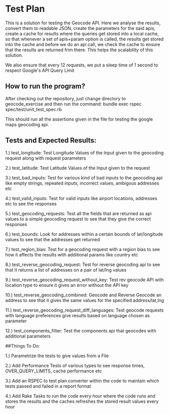 # Test Plan

 This is a solution for testing the Geocode API. Here we analyse the results, convert them to readable JSON,
 create the parameters for the said apis, create a cache for results where the queries get stored into a local cache,
 so that whenever a set of apis+param option is called, the results get stored into the cache and before we do an api call,
 we check the cache to ensure that the results are returned frim there. This helps the scalability of this solution.

 We also ensure that every 12 requests, we put a sleep time of 1 second to respect Google's API Query Limit


## How to run the program?

After checking out the repository, just change directory to geocode_exercise and then run the command:
bundle exec rspec spec/test/unit_test_spec.rb

This should run all the assertions given in the file for testing the google maps geocoding api.

## Tests and Expected Results:

1.) test_longitude: Test Longitude Values of the Input given to the geocoding request along with request parameters

2.) test_latitude: Test Latitude Values of the Input given to the request

3.) test_bad_inputs: Test for various kind of bad inputs to the geocoding api like empty strings, repeated inputs, incorrect values, ambigous addresses etc

4.) test_valid_inputs: Test for valid inputs like airport locations, addresses etc to see the responses

5.) test_geocoding_requests: Test all the fields that are returned as api values to  a simple geocoding request to see that they give the correct responses

6.) test_bounds: Look for addresses within a certain bounds of lat/longitude values to see that the addresses get returned

7.) test_region_bias: Test for a geocoding request with a region bias to see how it affects the results with additional params like country etc

8.) test_reverse_geocoding_request: Test for reverse geocoding api to see that it returns a list of addresses on a pair of lat/lng values

9.) test_reverse_geocoding_request_without_key: Test rev geocode API with location type to ensure it gives an error without the API key

10.) test_reverse_geocoding_combined: Geocode and Reverse Geocode an address to see that it gives the same values for the specified address/lat,lng

11.) test_reverse_geocoding_request_diff_languages: Test geocode requests with language preferences give results based on language chosen as parameter

12.) test_components_filter: Test the components api that geocodes with additional parameters

##Things To Do:

1.) Parametrize the tests to give values from a File

2.) Add Performance Tests of various types to see response times, OVER_QUERY_LIMITS, cache performance etc

3.) Add an RSPEC to test plan converter within the code to maintain which tests passed and failed in a report format

4.) Add Rake Tasks to run the code every hour where the code runs and stores the results and the caches refreshes the stored result values every hour


